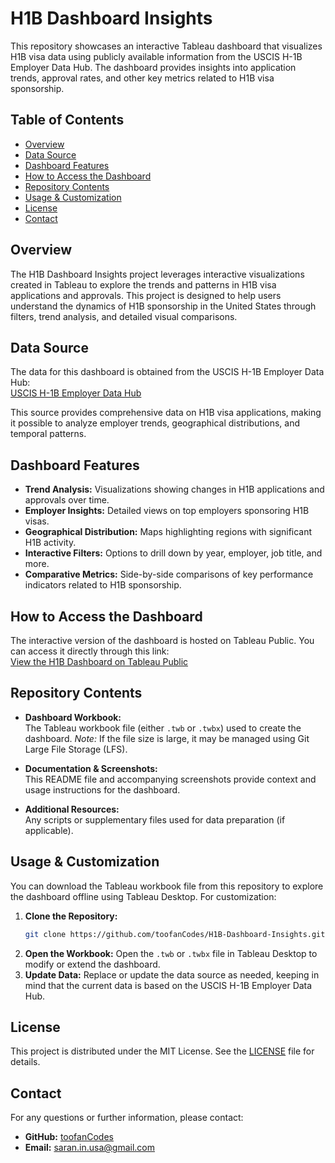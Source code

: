 # H1B Dashboard Insights

This repository showcases an interactive Tableau dashboard that visualizes H1B visa data using publicly available information from the USCIS H-1B Employer Data Hub. The dashboard provides insights into application trends, approval rates, and other key metrics related to H1B visa sponsorship.

## Table of Contents

- [Overview](#overview)
- [Data Source](#data-source)
- [Dashboard Features](#dashboard-features)
- [How to Access the Dashboard](#how-to-access-the-dashboard)
- [Repository Contents](#repository-contents)
- [Usage & Customization](#usage--customization)
- [License](#license)
- [Contact](#contact)

## Overview

The H1B Dashboard Insights project leverages interactive visualizations created in Tableau to explore the trends and patterns in H1B visa applications and approvals. This project is designed to help users understand the dynamics of H1B sponsorship in the United States through filters, trend analysis, and detailed visual comparisons.

## Data Source

The data for this dashboard is obtained from the USCIS H-1B Employer Data Hub:  
[USCIS H-1B Employer Data Hub](https://www.uscis.gov/tools/reports-and-studies/h-1b-employer-data-hub)

This source provides comprehensive data on H1B visa applications, making it possible to analyze employer trends, geographical distributions, and temporal patterns.

## Dashboard Features

- **Trend Analysis:** Visualizations showing changes in H1B applications and approvals over time.
- **Employer Insights:** Detailed views on top employers sponsoring H1B visas.
- **Geographical Distribution:** Maps highlighting regions with significant H1B activity.
- **Interactive Filters:** Options to drill down by year, employer, job title, and more.
- **Comparative Metrics:** Side-by-side comparisons of key performance indicators related to H1B sponsorship.

## How to Access the Dashboard

The interactive version of the dashboard is hosted on Tableau Public. You can access it directly through this link:  
[View the H1B Dashboard on Tableau Public](https://public.tableau.com/app/profile/toofan.codes/viz/H1B_Dashboard_SaranPavuluri/H1BDashboard)

## Repository Contents

- **Dashboard Workbook:**  
  The Tableau workbook file (either `.twb` or `.twbx`) used to create the dashboard. *Note:* If the file size is large, it may be managed using Git Large File Storage (LFS).

- **Documentation & Screenshots:**  
  This README file and accompanying screenshots provide context and usage instructions for the dashboard.

- **Additional Resources:**  
  Any scripts or supplementary files used for data preparation (if applicable).

## Usage & Customization

You can download the Tableau workbook file from this repository to explore the dashboard offline using Tableau Desktop. For customization:
1. **Clone the Repository:**
   ```bash
   git clone https://github.com/toofanCodes/H1B-Dashboard-Insights.git
   ```
2. **Open the Workbook:**
   Open the `.twb` or `.twbx` file in Tableau Desktop to modify or extend the dashboard.
3. **Update Data:**
   Replace or update the data source as needed, keeping in mind that the current data is based on the USCIS H-1B Employer Data Hub.

## License

This project is distributed under the MIT License. See the [LICENSE](LICENSE) file for details.

## Contact

For any questions or further information, please contact:

- **GitHub:** [toofanCodes](https://github.com/toofanCodes)
- **Email:** saran.in.usa@gmail.com
